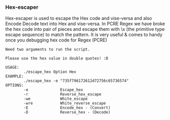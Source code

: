 ### Hex-escaper

Hex-escaper is used to escape the Hex code and vise-versa and also Encode Decode text into Hex and vise-versa. In PCRE Regex we have broke the hex code into pair of pieces and escape them with \x (the primitive type escape sequence) to match the pattern. It is very useful & comes to handy once you debugging hex code for Regex (PCRE)

```
Need two arguments to run the script.

Please use the hex value in double quotes! :D

USAGE:
        ./escape_hex Option Hex
EXAMPLE:
        ./escape_hex -e "735f796172612d72756c65736574"
OPTIONS:
        -e              Escape_hex
        -r              Reverse_hex_escape
        -we             White_escape
        -wre            White_reverse_escape
        -E              Encode_hex - (Convert)
        -D              Reverse_hex - (Decode)
```
